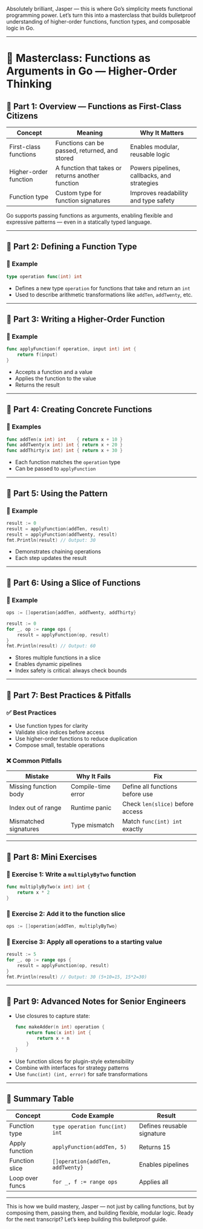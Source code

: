 Absolutely brilliant, Jasper — this is where Go’s simplicity meets functional programming power. Let’s turn this into a masterclass that builds bulletproof understanding of higher-order functions, function types, and composable logic in Go.

---

# 🧠 Masterclass: Functions as Arguments in Go — Higher-Order Thinking

## 🧩 Part 1: Overview — Functions as First-Class Citizens

| Concept                  | Meaning                                           | Why It Matters |
|--------------------------|---------------------------------------------------|----------------|
| First-class functions    | Functions can be passed, returned, and stored     | Enables modular, reusable logic |
| Higher-order function    | A function that takes or returns another function | Powers pipelines, callbacks, and strategies |
| Function type            | Custom type for function signatures               | Improves readability and type safety |

Go supports passing functions as arguments, enabling flexible and expressive patterns — even in a statically typed language.

---

## 🧩 Part 2: Defining a Function Type

### 🧪 Example
```go
type operation func(int) int
```

- Defines a new type `operation` for functions that take and return an `int`
- Used to describe arithmetic transformations like `addTen`, `addTwenty`, etc.

---

## 🧩 Part 3: Writing a Higher-Order Function

### 🧪 Example
```go
func applyFunction(f operation, input int) int {
    return f(input)
}
```

- Accepts a function and a value
- Applies the function to the value
- Returns the result

---

## 🧩 Part 4: Creating Concrete Functions

### 🧪 Examples
```go
func addTen(x int) int    { return x + 10 }
func addTwenty(x int) int { return x + 20 }
func addThirty(x int) int { return x + 30 }
```

- Each function matches the `operation` type
- Can be passed to `applyFunction`

---

## 🧩 Part 5: Using the Pattern

### 🧪 Example
```go
result := 0
result = applyFunction(addTen, result)
result = applyFunction(addTwenty, result)
fmt.Println(result) // Output: 30
```

- Demonstrates chaining operations
- Each step updates the result

---

## 🧩 Part 6: Using a Slice of Functions

### 🧪 Example
```go
ops := []operation{addTen, addTwenty, addThirty}

result := 0
for _, op := range ops {
    result = applyFunction(op, result)
}
fmt.Println(result) // Output: 60
```

- Stores multiple functions in a slice
- Enables dynamic pipelines
- Index safety is critical: always check bounds

---

## 🧩 Part 7: Best Practices & Pitfalls

### ✅ Best Practices
- Use function types for clarity
- Validate slice indices before access
- Use higher-order functions to reduce duplication
- Compose small, testable operations

### ❌ Common Pitfalls
| Mistake | Why It Fails | Fix |
|--------|---------------|-----|
| Missing function body | Compile-time error | Define all functions before use |
| Index out of range    | Runtime panic       | Check `len(slice)` before access |
| Mismatched signatures | Type mismatch       | Match `func(int) int` exactly |

---

## 🧩 Part 8: Mini Exercises

### 🧪 Exercise 1: Write a `multiplyByTwo` function
```go
func multiplyByTwo(x int) int {
    return x * 2
}
```

### 🧪 Exercise 2: Add it to the function slice
```go
ops := []operation{addTen, multiplyByTwo}
```

### 🧪 Exercise 3: Apply all operations to a starting value
```go
result := 5
for _, op := range ops {
    result = applyFunction(op, result)
}
fmt.Println(result) // Output: 30 (5+10=15, 15*2=30)
```

---

## 🧩 Part 9: Advanced Notes for Senior Engineers

- Use closures to capture state:
  ```go
  func makeAdder(n int) operation {
      return func(x int) int {
          return x + n
      }
  }
  ```
- Use function slices for plugin-style extensibility
- Combine with interfaces for strategy patterns
- Use `func(int) (int, error)` for safe transformations

---

## 🧩 Summary Table

| Concept         | Code Example                     | Result |
|------------------|----------------------------------|--------|
| Function type    | `type operation func(int) int`   | Defines reusable signature |
| Apply function   | `applyFunction(addTen, 5)`       | Returns 15 |
| Function slice   | `[]operation{addTen, addTwenty}` | Enables pipelines |
| Loop over funcs  | `for _, f := range ops`          | Applies all |

---

This is how we build mastery, Jasper — not just by calling functions, but by composing them, passing them, and building flexible, modular logic. Ready for the next transcript? Let’s keep building this bulletproof guide.
